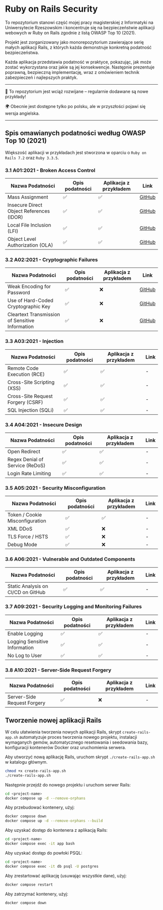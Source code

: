 # Ruby on Rails Security

To repozytorium stanowi część mojej pracy magisterskiej z Informatyki na Uniwersytecie Rzeszowskim i koncentruje się na bezpieczeństwie aplikacji webowych w Ruby on Rails zgodnie z listą OWASP Top 10 (2021).

Projekt jest zorganizowany jako monorepozytorium zawierające serię małych aplikacji Rails, z których każda demonstruje konkretną podatność bezpieczeństwa.

Każda aplikacja przedstawia podatność w praktyce, pokazując, jak może zostać wykorzystana oraz jakie są jej konsekwencje. Następnie prezentuje poprawną, bezpieczną implementację, wraz z omówieniem technik zabezpieczeń i najlepszych praktyk.

---

🚧 To repozytorium jest wciąż rozwijane – regularnie dodawane są nowe przykłady!

🌍 Obecnie jest dostępne tylko po polsku, ale w przyszłości pojawi się wersja angielska.

---

## Spis omawianych podatności według OWASP Top 10 (2021)

Większość aplikacji w przykładach jest stworzona w oparciu o `Ruby on Rails 7.2` oraz `Ruby 3.3.5`.

### 3.1 A01:2021 - Broken Access Control

| Nazwa Podatności | Opis podatności | Aplikacja z przykładem | Link |
| - | - | - | - |
| Mass Assignment | ✅ | ✅ | [GitHub](https://github.com/maciejb2k/ruby-on-rails-security/tree/main/mass-assignment) |
| Insecure Direct Object References (IDOR) | ✅ | ✅ | [GitHub](https://github.com/maciejb2k/ruby-on-rails-security/tree/main/insecure-direct-object-reference) |
| Local File Inclusion (LFI) | ✅ | ✅ | [GitHub](https://github.com/maciejb2k/ruby-on-rails-security/tree/main/local-file-inclusion) |
| Object Level Authorization (OLA) | ✅ | ✅ | [GitHub](https://github.com/maciejb2k/ruby-on-rails-security/tree/main/object-level-authorization) |

### 3.2 A02:2021 - Cryptographic Failures

| Nazwa Podatności | Opis podatności | Aplikacja z przykładem | Link |
| - | - | - | - |
| Weak Encoding for Password | ✅ | ❌ | [GitHub](https://github.com/maciejb2k/ruby-on-rails-security/tree/main/weak-encoding-for-password) |
| Use of Hard-Coded Cryptographic Key | ✅ | ❌ | [GitHub](https://github.com/maciejb2k/ruby-on-rails-security/tree/main/hard-coded-cryptographic-key) |
| Cleartext Transmission of Sensitive Information | ✅ | ❌ | [GitHub](https://github.com/maciejb2k/ruby-on-rails-security/tree/main/cleartext-transmission-of-sensitive-information) |

### 3.3 A03:2021 - Injection

| Nazwa Podatności | Opis podatności | Aplikacja z przykładem | Link |
| - | - | - | - |
| Remote Code Execution (RCE) | ✅ | ✅ | - |
| Cross-Site Scripting (XSS) | ✅ | ✅ | - |
| Cross-Site Request Forgery (CSRF) | ✅ | ✅ | - |
| SQL Injection (SQLi) | ✅ | ✅ | - |

### 3.4 A04:2021 - Insecure Design

| Nazwa Podatności | Opis podatności | Aplikacja z przykładem | Link |
| - | - | - | - |
| Open Redirect | ✅ | ✅ | - |
| Regex Denial of Service (ReDoS) | ✅ | ✅ | - |
| Login Rate Limiting | ✅ | ✅ | - |

### 3.5 A05:2021 - Security Misconfiguration

| Nazwa Podatności | Opis podatności | Aplikacja z przykładem | Link |
| - | - | - | - |
| Token / Cookie Misconfiguration | ✅ | ✅ | - |
| XML DDoS | ✅ | ❌ | - |
| TLS Force / HSTS | ✅ | ❌ | - |
| Debug Mode | ✅ | ❌ | - |

### 3.6 A06:2021 - Vulnerable and Outdated Components

| Nazwa Podatności | Opis podatności | Aplikacja z przykładem | Link |
| - | - | - | - |
| Static Analysis on CI/CD on GitHub | ✅ | ✅ | - |

### 3.7 A09:2021 - Security Logging and Monitoring Failures

| Nazwa Podatności | Opis podatności | Aplikacja z przykładem | Link |
| - | - | - | - |
| Enable Logging | ✅ | ✅ | - |
| Logging Sensitive Information | ✅ | ✅ | - |
| No Log to User | ✅ | ✅ | - |

### 3.8 A10:2021 - Server-Side Request Forgery

| Nazwa Podatności | Opis podatności | Aplikacja z przykładem | Link |
| - | - | - | - |
| Server-Side Request Forgery | ✅ | ❌ | - |

## Tworzenie nowej aplikacji Rails

W celu ułatwienia tworzenia nowych aplikacji Rails, skrypt `create-rails-app.sh` automatyzuje proces tworzenia nowego projektu, instalacji wymaganych gemów, automatycznego resetowania i seedowania bazy, konfiguracji kontenerów Docker oraz uruchomienia serwera.

Aby utworzyć nową aplikację Rails, uruchom skrypt `./create-rails-app.sh` w katalogu głównym.
```bash
chmod +x create-rails-app.sh
./create-rails-app.sh
```

Następnie przejdź do nowego projektu i uruchom serwer Rails:
```bash
cd <project-name>
docker compose up -d --remove-orphans
```

Aby przebudować kontenery, użyj:
```bash
docker compose down
docker compose up -d --remove-orphans --build
```

Aby uzyskać dostęp do kontenera z aplikacją Rails:
```bash
cd <project-name>
docker compose exec -it app bash
```

Aby uzyskać dostęp do powłoki PSQL:
```bash
cd <project-name>
docker compose exec -it db psql -U postgres
```

Aby zrestartować aplikację (usuwając wszystkie dane), użyj:
```bash
docker compose restart
```

Aby zatrzymać kontenery, użyj:
```bash
docker compose down
```
